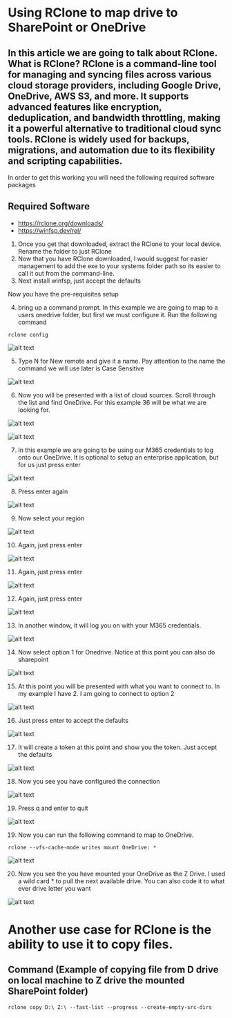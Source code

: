 # Using RClone to map drive to SharePoint or OneDrive

## In this article we are going to talk about RClone. What is RClone? RClone is a command-line tool for managing and syncing files across various cloud storage providers, including Google Drive, OneDrive, AWS S3, and more. It supports advanced features like encryption, deduplication, and bandwidth throttling, making it a powerful alternative to traditional cloud sync tools. RClone is widely used for backups, migrations, and automation due to its flexibility and scripting capabilities.

In order to get this working you will need the following required software packages

## Required Software

- https://rclone.org/downloads/
- https://winfsp.dev/rel/

1. Once you get that downloaded, extract the RClone to your local device. Rename the folder to just RClone
2. Now that you have RClone downloaded, I would suggest for easier management to add the exe to your systems folder path so its easier to call it out from the command-line.
3. Next install winfsp, just accept the defaults

Now you have the pre-requisites setup

4. bring up a command prompt. In this example we are going to map to a users onedrive folder, but first we must configure it. Run the following command

```
rclone config
```

![alt text](Pictures/1.png)

5. Type N for New remote and give it a name. Pay attention to the name the command we will use later is Case Sensitive

![alt text](Pictures/2.png)

6. Now you will be presented with a list of cloud sources. Scroll through the list and find OneDrive. For this example 36 will be what we are looking for. 

![alt text](Pictures/3.png)

![alt text](Pictures/4.png)

7. In this example we are going to be using our M365 credentials to log onto our OneDrive. It is optional to setup an enterprise application, but for us just press enter

![alt text](Pictures/5.png)

8. Press enter again

![alt text](Pictures/6.png)

9. Now select your region

![alt text](Pictures/7.png)

10. Again, just press enter

![alt text](Pictures/8.png)

11. Again, just press enter

![alt text](Pictures/9.png)

12. Again, just press enter

![alt text](Pictures/10.png)

13. In another window, it will log you on with your M365 credentials. 

![alt text](Pictures/11.png)

14. Now select option 1 for Onedrive. Notice at this point you can also do sharepoint

![alt text](Pictures/12.png) 

15. At this point you will be presented with what you want to connect to. In my example I have 2. I am going to connect to option 2

![alt text](Pictures/drive.png) 

16. Just press enter to accept the defaults

![alt text](Pictures/14.png)

17. It will create a token at this point and show you the token. Just accept the defaults

![alt text](Pictures/15.png)

18. Now you see you have configured the connection

![alt text](Pictures/16.png)

19. Press q and enter to quit

![alt text](Pictures/17.png)

19. Now you can run the following command to map to OneDrive. 

```
rclone --vfs-cache-mode writes mount OneDrive: *
```

![alt text](Pictures/18.png)

20. Now you see the you have mounted your OneDrive as the Z Drive. I used a wild card * to pull the next available drive.  You can also code it to what ever drive letter you want

![alt text](Pictures/19.png)

# Another use case for RClone is the ability to use it to copy files. 

## Command (Example of copying file from D drive on local machine to Z drive the mounted SharePoint folder)

```
rclone copy D:\ Z:\ --fast-list --progress --create-empty-src-dirs
```


